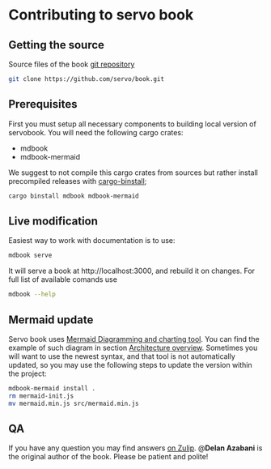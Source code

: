# Contributing to servo book

## Getting the source
Source files of the book [git repository](https://github.com/servo/book)
```bash
git clone https://github.com/servo/book.git
```

## Prerequisites
First you must setup all necessary components to building local version of servobook. You will need the following cargo crates:
- mdbook
- mdbook-mermaid

We suggest to not compile this cargo crates from sources but rather install precompiled releases with [cargo-binstall](https://github.com/cargo-bins/cargo-binstall);
```bash
cargo binstall mdbook mdbook-mermaid
```

## Live modification
Easiest way to work with documentation is to use:
```bash
mdbook serve
```
It will serve a book at http://localhost:3000, and rebuild it on changes.
For full list of available comands use
```bash
mdbook --help
```

## Mermaid update
Servo book uses [Mermaid Diagramming and charting tool](https://mermaid.js.org/).
You can find the example of such diagram in section [Architecture overview](architecture/overview.md). Sometimes you will want to use the newest syntax, and that tool is not automatically updated, so you may use the following steps to update the version within the project:
```bash
mdbook-mermaid install .
rm mermaid-init.js
mv mermaid.min.js src/mermaid.min.js
```

## QA
If you have any question you may find answers [on Zulip](https://servo.zulipchat.com).
@**Delan Azabani** is the original author of the book.
Please be patient and polite!